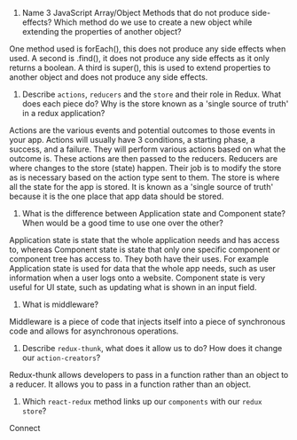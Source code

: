 1.  Name 3 JavaScript Array/Object Methods that do not produce side-effects? Which method do we use to create a new object while extending the properties of another object?

One method used is forEach(), this does not produce any side effects when used. A second is .find(), it does not produce any side effects as it only returns a boolean. A third is super(), this is used to extend properties to another object and does not produce any side effects.

1.  Describe `actions`, `reducers` and the `store` and their role in Redux. What does each piece do? Why is the store known as a 'single source of truth' in a redux application?

Actions are the various events and potential outcomes to those events in your app. Actions will usually have 3 conditions, a starting phase, a success, and a failure. They will perform various actions based on what the outcome is. These actions are then passed to the reducers. Reducers are where changes to the store (state) happen. Their job is to modify the store as is necessary based on the action type sent to them. The store is where all the state for the app is stored. It is known as a 'single source of truth' because it is the one place that app data should be stored.

1.  What is the difference between Application state and Component state? When would be a good time to use one over the other?

Application state is state that the whole application needs and has access to, whereas Component state is state that only one specific component or component tree has access to. They both have their uses. For example Application state is used for data that the whole app needs, such as user information when a user logs onto a website. Component state is very useful for UI state, such as updating what is shown in an input field.

1.  What is middleware?

Middleware is a piece of code that injects itself into a piece of synchronous code and allows for asynchronous operations.

1.  Describe `redux-thunk`, what does it allow us to do? How does it change our `action-creators`?

Redux-thunk allows developers to pass in a function rather than an object to a reducer. It allows you to pass in a function rather than an object.

1.  Which `react-redux` method links up our `components` with our `redux store`?

Connect
